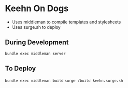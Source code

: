 Keehn On Dogs
===========

* Uses middleman to compile templates and stylesheets
* Uses surge.sh to deploy

## During Development

`bundle exec middleman server`

## To Deploy

`bundle exec middleman build`
`surge /build keehn.surge.sh`

